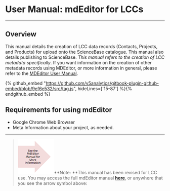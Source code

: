 # User Manual: mdEditor for LCCs

---

## **Overview**

This manual details the creation of LCC data records \(Contacts, Projects, and Products\) for upload onto the ScienceBase catalogue. This manual also details publishing to ScienceBase. _This manual refers to the creation of LCC metadata specifically_. If you want information on the creation of other metadata records using MDEditor, or more information in general, please refer to the [MDEditor User Manual](https://adiwg.gitbooks.io/mdeditor/content/).

{% github_embed "https://github.com/v5analytics/gitbook-plugin-github-embed/blob/9ef6e532/src/tag.js", hideLines=['15-87'] %}{% endgithub_embed %}

## Requirements for using mdEditor

* Google Chrome Web Browser
* Meta Information about your project, as needed.

---

> ![](/assets/see_full_manual_for.png)**Note: **This manual has been revised for LCC use. You may access the full mdEditor manual [**here**](https://adiwg.gitbooks.io/mdeditor/content/), or anywhere that you see the arrow symbol above:





